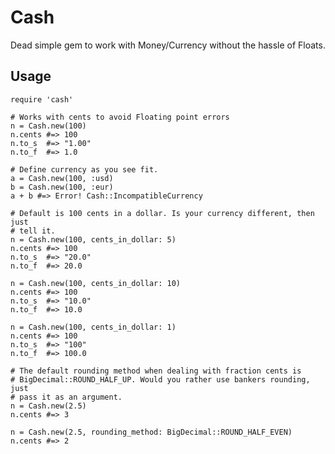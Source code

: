 Cash
====

Dead simple gem to work with Money/Currency without the hassle of Floats.

Usage
-----

    require 'cash'

    # Works with cents to avoid Floating point errors
    n = Cash.new(100)
    n.cents #=> 100
    n.to_s  #=> "1.00"
    n.to_f  #=> 1.0

    # Define currency as you see fit.
    a = Cash.new(100, :usd)
    b = Cash.new(100, :eur)
    a + b #=> Error! Cash::IncompatibleCurrency

    # Default is 100 cents in a dollar. Is your currency different, then just
    # tell it.
    n = Cash.new(100, cents_in_dollar: 5)
    n.cents #=> 100
    n.to_s  #=> "20.0"
    n.to_f  #=> 20.0

    n = Cash.new(100, cents_in_dollar: 10)
    n.cents #=> 100
    n.to_s  #=> "10.0"
    n.to_f  #=> 10.0

    n = Cash.new(100, cents_in_dollar: 1)
    n.cents #=> 100
    n.to_s  #=> "100"
    n.to_f  #=> 100.0

    # The default rounding method when dealing with fraction cents is
    # BigDecimal::ROUND_HALF_UP. Would you rather use bankers rounding, just
    # pass it as an argument.
    n = Cash.new(2.5)
    n.cents #=> 3

    n = Cash.new(2.5, rounding_method: BigDecimal::ROUND_HALF_EVEN)
    n.cents #=> 2
